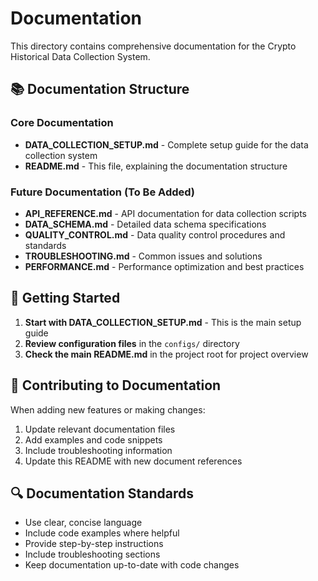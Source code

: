 # Documentation

This directory contains comprehensive documentation for the Crypto Historical Data Collection System.

## 📚 Documentation Structure

### Core Documentation
- **DATA_COLLECTION_SETUP.md** - Complete setup guide for the data collection system
- **README.md** - This file, explaining the documentation structure

### Future Documentation (To Be Added)
- **API_REFERENCE.md** - API documentation for data collection scripts
- **DATA_SCHEMA.md** - Detailed data schema specifications
- **QUALITY_CONTROL.md** - Data quality control procedures and standards
- **TROUBLESHOOTING.md** - Common issues and solutions
- **PERFORMANCE.md** - Performance optimization and best practices

## 🎯 Getting Started

1. **Start with DATA_COLLECTION_SETUP.md** - This is the main setup guide
2. **Review configuration files** in the `configs/` directory
3. **Check the main README.md** in the project root for project overview

## 📝 Contributing to Documentation

When adding new features or making changes:

1. Update relevant documentation files
2. Add examples and code snippets
3. Include troubleshooting information
4. Update this README with new document references

## 🔍 Documentation Standards

- Use clear, concise language
- Include code examples where helpful
- Provide step-by-step instructions
- Include troubleshooting sections
- Keep documentation up-to-date with code changes
